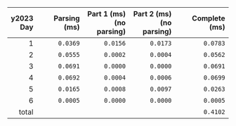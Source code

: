 |y2023<br>Day|Parsing (ms)|Part 1 (ms)<br>(no parsing)|Part 2 (ms)<br>(no parsing)| Complete (ms)|
|-:|-:|-:|-:|-:|
|1|`0.0369`|`0.0156`|`0.0173`|`0.0783`|
|2|`0.0555`|`0.0002`|`0.0004`|`0.0562`|
|3|`0.0691`|`0.0000`|`0.0000`|`0.0691`|
|4|`0.0692`|`0.0004`|`0.0006`|`0.0699`|
|5|`0.0165`|`0.0008`|`0.0097`|`0.0263`|
|6|`0.0005`|`0.0000`|`0.0000`|`0.0005`|
|total|  |  |  |`0.4102`|
